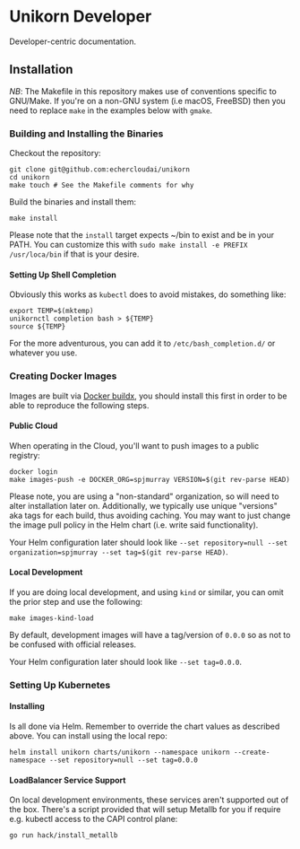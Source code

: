 # Unikorn Developer

Developer-centric documentation.

## Installation

_NB_: The Makefile in this repository makes use of conventions specific to GNU/Make.  If you're on a non-GNU system (i.e macOS, FreeBSD) then you need to replace `make` in the examples below with `gmake`.

### Building and Installing the Binaries

Checkout the repository:

```shell
git clone git@github.com:echercloudai/unikorn
cd unikorn
make touch # See the Makefile comments for why
```

Build the binaries and install them:

```shell
make install
```

Please note that the `install` target expects ~/bin to exist and be in your PATH.
You can customize this with `sudo make install -e PREFIX /usr/loca/bin` if that is your desire.

#### Setting Up Shell Completion

Obviously this works as `kubectl` does to avoid mistakes, do something like:

```shell
export TEMP=$(mktemp)
unikornctl completion bash > ${TEMP}
source ${TEMP}
```

For the more adventurous, you can add it to `/etc/bash_completion.d/` or whatever you use.

### Creating Docker Images

Images are built via [Docker buildx](https://docs.docker.com/build/buildx/install/), you should install this first in order to be able to reproduce the following steps.

#### Public Cloud

When operating in the Cloud, you'll want to push images to a public registry:

```shell
docker login
make images-push -e DOCKER_ORG=spjmurray VERSION=$(git rev-parse HEAD)
```

Please note, you are using a "non-standard" organization, so will need to alter installation later on.
Additionally, we typically use unique "versions" aka tags for each build, thus avoiding caching.
You may want to just change the image pull policy in the Helm chart (i.e. write said functionality).

Your Helm configuration later should look like `--set repository=null --set organization=spjmurray --set tag=$(git rev-parse HEAD)`.

#### Local Development

If you are doing local development, and using `kind` or similar, you can omit the prior step and use the following:

```shell
make images-kind-load
```

By default, development images will have a tag/version of `0.0.0` so as not to be confused with official releases.

Your Helm configuration later should look like `--set tag=0.0.0`.

### Setting Up Kubernetes

#### Installing

Is all done via Helm.
Remember to override the chart values as described above.
You can install using the local repo:

```shell
helm install unikorn charts/unikorn --namespace unikorn --create-namespace --set repository=null --set tag=0.0.0
```

#### LoadBalancer Service Support

On local development environments, these services aren't supported out of the box.
There's a script provided that will setup Metallb for you if require e.g. kubectl access to the CAPI control plane:

```shell
go run hack/install_metallb
```
